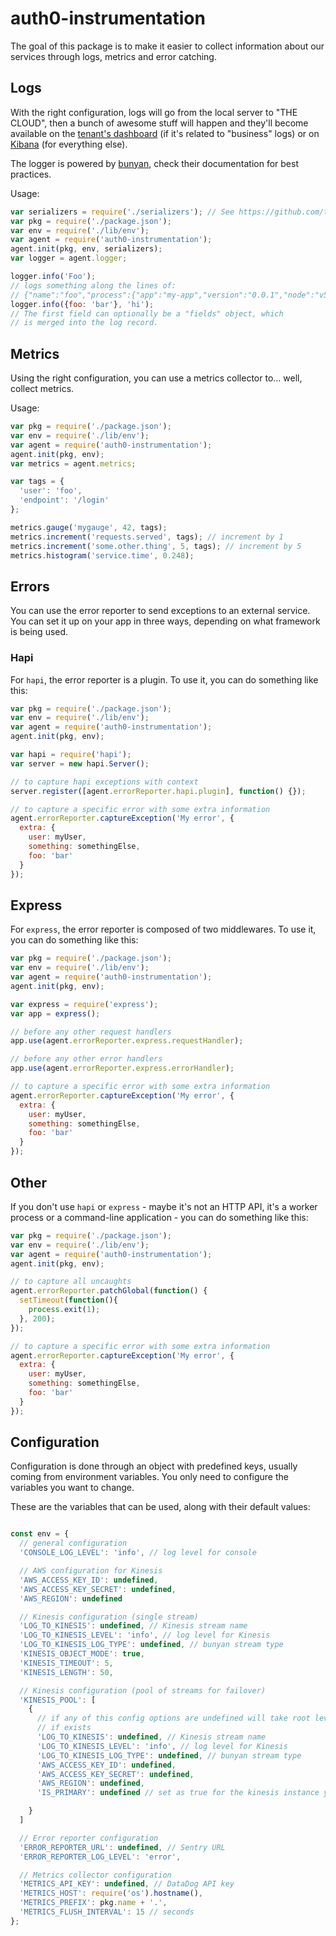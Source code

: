 # auth0-instrumentation

The goal of this package is to make it easier to collect information about our services through logs, metrics and error catching.

## Logs

With the right configuration, logs will go from the local server to "THE CLOUD", then a bunch of awesome stuff will happen and they'll become available on the [tenant's dashboard](https://auth0.com/docs/api/v2#!/Logs/get_logs) (if it's related to "business" logs) or on [Kibana](https://www.elastic.co/products/kibana) (for everything else).

The logger is powered by [bunyan](https://github.com/trentm/node-bunyan), check their documentation for best practices.

Usage:

```js
var serializers = require('./serializers'); // See https://github.com/trentm/node-bunyan#serializers
var pkg = require('./package.json');
var env = require('./lib/env');
var agent = require('auth0-instrumentation');
agent.init(pkg, env, serializers);
var logger = agent.logger;

logger.info('Foo');
// logs something along the lines of:
// {"name":"foo","process":{"app":"my-app","version":"0.0.1","node":"v5.7.1"},"hostname":"dirceu-auth0.local","pid":24102,"level":30,"msg":"Foo","time":"2016-03-22T19:39:21.609Z","v":0}
logger.info({foo: 'bar'}, 'hi');
// The first field can optionally be a "fields" object, which
// is merged into the log record.
```

## Metrics

Using the right configuration, you can use a metrics collector to... well, collect metrics.

Usage:

```js
var pkg = require('./package.json');
var env = require('./lib/env');
var agent = require('auth0-instrumentation');
agent.init(pkg, env);
var metrics = agent.metrics;

var tags = {
  'user': 'foo',
  'endpoint': '/login'
};

metrics.gauge('mygauge', 42, tags);
metrics.increment('requests.served', tags); // increment by 1
metrics.increment('some.other.thing', 5, tags); // increment by 5
metrics.histogram('service.time', 0.248);
```

## Errors

You can use the error reporter to send exceptions to an external service. You can set it up on your app in three ways, depending on what framework is being used.

### Hapi

For `hapi`, the error reporter is a plugin. To use it, you can do something like this:

```js
var pkg = require('./package.json');
var env = require('./lib/env');
var agent = require('auth0-instrumentation');
agent.init(pkg, env);

var hapi = require('hapi');
var server = new hapi.Server();

// to capture hapi exceptions with context
server.register([agent.errorReporter.hapi.plugin], function() {});

// to capture a specific error with some extra information
agent.errorReporter.captureException('My error', {
  extra: {
    user: myUser,
    something: somethingElse,
    foo: 'bar'
  }
});
```

## Express

For `express`, the error reporter is composed of two middlewares. To use it, you can do something like this:

```js
var pkg = require('./package.json');
var env = require('./lib/env');
var agent = require('auth0-instrumentation');
agent.init(pkg, env);

var express = require('express');
var app = express();

// before any other request handlers
app.use(agent.errorReporter.express.requestHandler);

// before any other error handlers
app.use(agent.errorReporter.express.errorHandler);

// to capture a specific error with some extra information
agent.errorReporter.captureException('My error', {
  extra: {
    user: myUser,
    something: somethingElse,
    foo: 'bar'
  }
});
```

## Other

If you don't use `hapi` or `express` - maybe it's not an HTTP API, it's a worker process or a command-line application - you can do something like this:

```js
var pkg = require('./package.json');
var env = require('./lib/env');
var agent = require('auth0-instrumentation');
agent.init(pkg, env);

// to capture all uncaughts
agent.errorReporter.patchGlobal(function() {
  setTimeout(function(){
    process.exit(1);
  }, 200);
});

// to capture a specific error with some extra information
agent.errorReporter.captureException('My error', {
  extra: {
    user: myUser,
    something: somethingElse,
    foo: 'bar'
  }
});
```

## Configuration

Configuration is done through an object with predefined keys, usually coming from environment variables. You only need to configure the variables you want to change.

These are the variables that can be used, along with their default values:

```js

const env = {
  // general configuration
  'CONSOLE_LOG_LEVEL': 'info', // log level for console

  // AWS configuration for Kinesis
  'AWS_ACCESS_KEY_ID': undefined,
  'AWS_ACCESS_KEY_SECRET': undefined,
  'AWS_REGION': undefined

  // Kinesis configuration (single stream)
  'LOG_TO_KINESIS': undefined, // Kinesis stream name
  'LOG_TO_KINESIS_LEVEL': 'info', // log level for Kinesis
  'LOG_TO_KINESIS_LOG_TYPE': undefined, // bunyan stream type
  'KINESIS_OBJECT_MODE': true,
  'KINESIS_TIMEOUT': 5,
  'KINESIS_LENGTH': 50,

  // Kinesis configuration (pool of streams for failover)
  'KINESIS_POOL': [
    {
      // if any of this config options are undefined will take root level,
      // if exists
      'LOG_TO_KINESIS': undefined, // Kinesis stream name
      'LOG_TO_KINESIS_LEVEL': 'info', // log level for Kinesis
      'LOG_TO_KINESIS_LOG_TYPE': undefined, // bunyan stream type
      'AWS_ACCESS_KEY_ID': undefined,
      'AWS_ACCESS_KEY_SECRET': undefined,
      'AWS_REGION': undefined,
      'IS_PRIMARY': undefined // set as true for the kinesis instance you want to work as primary

    }
  ]

  // Error reporter configuration
  'ERROR_REPORTER_URL': undefined, // Sentry URL
  'ERROR_REPORTER_LOG_LEVEL': 'error',

  // Metrics collector configuration
  'METRICS_API_KEY': undefined, // DataDog API key
  'METRICS_HOST': require('os').hostname(),
  'METRICS_PREFIX': pkg.name + '.',
  'METRICS_FLUSH_INTERVAL': 15 // seconds
};
```
